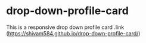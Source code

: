 # drop-down-profile-card
This is a responsive drop down profile card .link (https://shivam584.github.io/drop-down-profile-card/)
